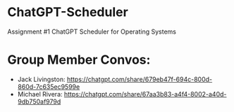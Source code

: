 # ChatGPT-Scheduler
Assignment #1 ChatGPT Scheduler for Operating Systems


# Group Member Convos:
- Jack Livingston: https://chatgpt.com/share/679eb47f-694c-800d-860d-7c635ec9599e
- Michael Rivera: https://chatgpt.com/share/67aa3b83-a4f4-8002-a40d-9db750af979d
